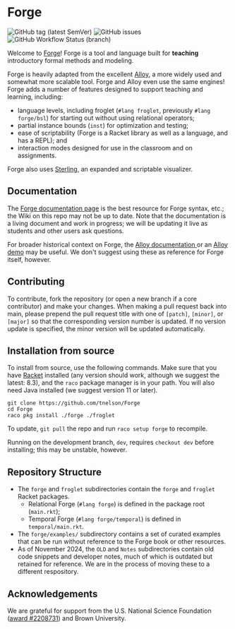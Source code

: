 # Forge
![GitHub tag (latest SemVer)](https://img.shields.io/github/v/tag/tnelson/Forge?label=version)
![GitHub issues](https://img.shields.io/github/issues/tnelson/Forge)
![GitHub Workflow Status (branch)](https://img.shields.io/github/actions/workflow/status/tnelson/Forge/continuousIntegration.yml?branch=main)

Welcome to [Forge](https://forge-fm.org)! Forge is a tool and language built for **teaching** introductory formal methods and modeling.

Forge is heavily adapted from the excellent [Alloy](https://alloytools.org/), a more widely used and somewhat more scalable tool. Forge and Alloy even use the same engines! Forge adds a number of features designed to support teaching and learning, including:
- language levels, including froglet (`#lang froglet`, previously `#lang forge/bsl`) for starting out without using relational operators;
- partial instance bounds (`inst`) for optimization and testing;
- ease of scriptability (Forge is a Racket library as well as a language, and has a REPL); and
- interaction modes designed for use in the classroom and on assignments.

Forge also uses [Sterling](https://sterling-js.github.io/), an expanded and scriptable visualizer.

## Documentation

The [Forge documentation page](https://csci1710.github.io/forge-documentation/) is the best resource for Forge syntax, etc.; the Wiki on this repo may not be up to date. 
Note that the documentation is a living document and work in progress; we will be updating it live as students and other users ask questions.

For broader historical context on Forge, the [Alloy documentation
](http://alloytools.org/documentation.html) or an [Alloy demo](http://alloytools.org/tutorials/day-course/) may be useful. We don't suggest using these as reference for Forge itself, however.

## Contributing
To contribute, fork the repository (or open a new branch if a core contributor) and make your changes. When making a pull request back into main, please prepend the pull request title with one of `[patch]`, `[minor]`, or `[major]` so that the corresponding version number is updated. If no version update is specified, the minor version will be updated automatically.


## Installation from source
To install from source, use the following commands. Make sure that you have [Racket](https://racket-lang.org/) installed (any version should work, although we suggest the latest: 8.3), and the `raco` package manager is in your path. You will also need Java installed (we suggest version 11 or later). 

```
git clone https://github.com/tnelson/Forge
cd Forge
raco pkg install ./forge ./froglet
```

To update, `git pull` the repo and run `raco setup forge` to recompile.

Running on the development branch, `dev`, requires `checkout dev` before installing; this may be unstable, however.

## Repository Structure 

- The `forge` and `froglet` subdirectories contain the `forge` and `froglet` Racket packages. 
  - Relational Forge (`#lang forge`) is defined in the package root (`main.rkt`); 
  - Temporal Forge (`#lang forge/temporal`) is defined in `temporal/main.rkt`.
- The `forge/examples/` subdirectory contains a set of curated examples that can be run without reference to the Forge book or other resources. 
- As of November 2024, the `OLD` and `Notes` subdirectories contain old code snippets and developer notes, much of which is outdated but retained for reference. We are in the process of moving these to a different respository. 


## Acknowledgements 

We are grateful for support from the U.S. National Science Foundation ([award #2208731](https://www.nsf.gov/awardsearch/showAward?AWD_ID=2208731)) and Brown University.